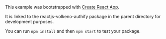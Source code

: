 This example was bootstrapped with [Create React App](https://github.com/facebook/create-react-app).

It is linked to the reactjs-volkeno-authify package in the parent directory for development purposes.

You can run `npm install` and then `npm start` to test your package.
